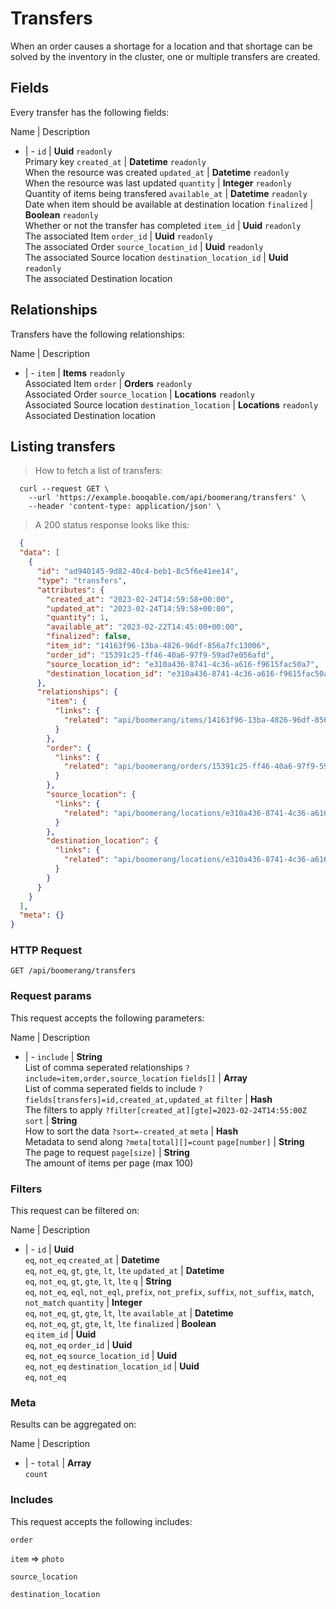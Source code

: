 # Transfers

When an order causes a shortage for a location and that shortage can be solved by the inventory in the cluster, one or multiple transfers are created.

## Fields
Every transfer has the following fields:

Name | Description
- | -
`id` | **Uuid** `readonly`<br>Primary key
`created_at` | **Datetime** `readonly`<br>When the resource was created
`updated_at` | **Datetime** `readonly`<br>When the resource was last updated
`quantity` | **Integer** `readonly`<br>Quantity of items being transfered
`available_at` | **Datetime** `readonly`<br>Date when item should be available at destination location
`finalized` | **Boolean** `readonly`<br>Whether or not the transfer has completed
`item_id` | **Uuid** `readonly`<br>The associated Item
`order_id` | **Uuid** `readonly`<br>The associated Order
`source_location_id` | **Uuid** `readonly`<br>The associated Source location
`destination_location_id` | **Uuid** `readonly`<br>The associated Destination location


## Relationships
Transfers have the following relationships:

Name | Description
- | -
`item` | **Items** `readonly`<br>Associated Item
`order` | **Orders** `readonly`<br>Associated Order
`source_location` | **Locations** `readonly`<br>Associated Source location
`destination_location` | **Locations** `readonly`<br>Associated Destination location


## Listing transfers



> How to fetch a list of transfers:

```shell
  curl --request GET \
    --url 'https://example.booqable.com/api/boomerang/transfers' \
    --header 'content-type: application/json' \
```

> A 200 status response looks like this:

```json
  {
  "data": [
    {
      "id": "ad940145-9d82-40c4-beb1-8c5f6e41ee14",
      "type": "transfers",
      "attributes": {
        "created_at": "2023-02-24T14:59:58+00:00",
        "updated_at": "2023-02-24T14:59:58+00:00",
        "quantity": 1,
        "available_at": "2023-02-22T14:45:00+00:00",
        "finalized": false,
        "item_id": "14163f96-13ba-4826-96df-856a7fc13006",
        "order_id": "15391c25-ff46-40a6-97f9-59ad7e056afd",
        "source_location_id": "e310a436-8741-4c36-a616-f9615fac50a7",
        "destination_location_id": "e310a436-8741-4c36-a616-f9615fac50a7"
      },
      "relationships": {
        "item": {
          "links": {
            "related": "api/boomerang/items/14163f96-13ba-4826-96df-856a7fc13006"
          }
        },
        "order": {
          "links": {
            "related": "api/boomerang/orders/15391c25-ff46-40a6-97f9-59ad7e056afd"
          }
        },
        "source_location": {
          "links": {
            "related": "api/boomerang/locations/e310a436-8741-4c36-a616-f9615fac50a7"
          }
        },
        "destination_location": {
          "links": {
            "related": "api/boomerang/locations/e310a436-8741-4c36-a616-f9615fac50a7"
          }
        }
      }
    }
  ],
  "meta": {}
}
```

### HTTP Request

`GET /api/boomerang/transfers`

### Request params

This request accepts the following parameters:

Name | Description
- | -
`include` | **String** <br>List of comma seperated relationships `?include=item,order,source_location`
`fields[]` | **Array** <br>List of comma seperated fields to include `?fields[transfers]=id,created_at,updated_at`
`filter` | **Hash** <br>The filters to apply `?filter[created_at][gte]=2023-02-24T14:55:00Z`
`sort` | **String** <br>How to sort the data `?sort=-created_at`
`meta` | **Hash** <br>Metadata to send along `?meta[total][]=count`
`page[number]` | **String** <br>The page to request
`page[size]` | **String** <br>The amount of items per page (max 100)


### Filters

This request can be filtered on:

Name | Description
- | -
`id` | **Uuid** <br>`eq`, `not_eq`
`created_at` | **Datetime** <br>`eq`, `not_eq`, `gt`, `gte`, `lt`, `lte`
`updated_at` | **Datetime** <br>`eq`, `not_eq`, `gt`, `gte`, `lt`, `lte`
`q` | **String** <br>`eq`, `not_eq`, `eql`, `not_eql`, `prefix`, `not_prefix`, `suffix`, `not_suffix`, `match`, `not_match`
`quantity` | **Integer** <br>`eq`, `not_eq`, `gt`, `gte`, `lt`, `lte`
`available_at` | **Datetime** <br>`eq`, `not_eq`, `gt`, `gte`, `lt`, `lte`
`finalized` | **Boolean** <br>`eq`
`item_id` | **Uuid** <br>`eq`, `not_eq`
`order_id` | **Uuid** <br>`eq`, `not_eq`
`source_location_id` | **Uuid** <br>`eq`, `not_eq`
`destination_location_id` | **Uuid** <br>`eq`, `not_eq`


### Meta

Results can be aggregated on:

Name | Description
- | -
`total` | **Array** <br>`count`


### Includes

This request accepts the following includes:

`order`


`item` => 
`photo`




`source_location`


`destination_location`





